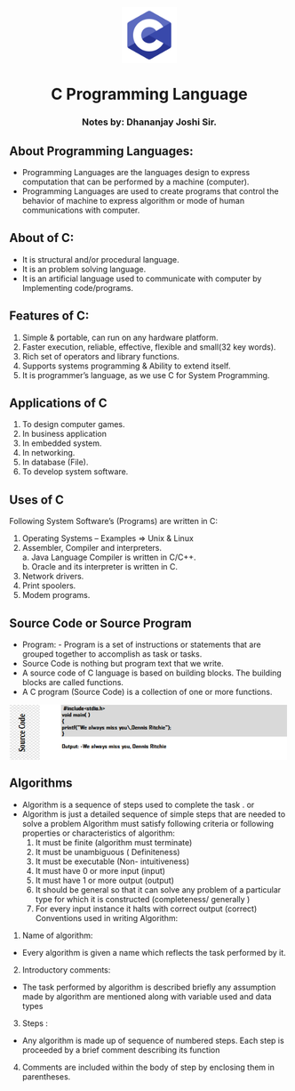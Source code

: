 <div align="center">
  <img align="center" src="./images/C1.png" alt="Error 404" height="100">
  <h1 align="center">C Programming Language</h1>
  <h3>Notes by: Dhananjay Joshi Sir. </h3>
</div>

## About Programming Languages:
  - Programming Languages are the languages design to express computation that can be performed by a machine (computer).
  - Programming Languages are used to create programs that control the behavior of machine to express algorithm or mode of human communications with computer.

## About of C:
  - It is structural and/or procedural language.
  - It is an problem solving language.
  - It is an artificial language used to communicate with computer by Implementing code/programs.

## Features of C:
  1. Simple & portable, can run on any hardware platform.
  2. Faster execution, reliable, effective, flexible and small(32 key words).
  3. Rich set of operators and library functions.
  4. Supports systems programming & Ability to extend itself.
  5. It is programmer’s language, as we use C for System Programming.

## Applications of C
  1. To design computer games.
  2. In business application
  3. In embedded system.
  4. In networking.
  5. In database (File).
  6. To develop system software.

## Uses of C
Following System Software’s (Programs) are written in C:
  1. Operating Systems – Examples => Unix & Linux
  2. Assembler, Compiler and interpreters.
      <br>a. Java Language Compiler is written in C/C++.
      <br>b. Oracle and its interpreter is written in C.
  3. Network drivers.
  4. Print spoolers.
  5. Modem programs.

## Source Code or Source Program
  - Program: - Program is a set of instructions or statements that are grouped together to accomplish as
  task or tasks.
  - Source Code is nothing but program text that we write.
  - A source code of C language is based on building blocks. The building blocks are called functions.
  - A C program (Source Code) is a collection of one or more functions.
  <img align="center" src="./images/SourceCode.png" alt="Error 404" height="100" width="500">
  
## Algorithms
- Algorithm is a sequence of steps used to complete the task . or
- Algorithm is just a detailed sequence of simple steps that are needed to solve a problem
Algorithm must satisfy following criteria or following properties or characteristics of algorithm:
  1. It must be finite (algorithm must terminate)
  2. It must be unambiguous ( Definiteness)
  3. It must be executable (Non- intuitiveness)
  4. It must have 0 or more input (input)
  5. It must have 1 or more output (output)
  6. It should be general so that it can solve any problem of a particular type for which it is
constructed (completeness/ generally )
  7.   For every input instance it halts with correct output (correct)
Conventions used in writing Algorithm:
1. Name of algorithm:
  - Every algorithm is given a name which reflects the task performed by it.
2. Introductory comments:
  - The task performed by algorithm is described briefly any assumption made by algorithm are
mentioned along with variable used and data types
3. Steps :
  - Any algorithm is made up of sequence of numbered steps. Each step is proceeded by a brief
comment describing its function
4. Comments are included within the body of step by enclosing them in parentheses.

